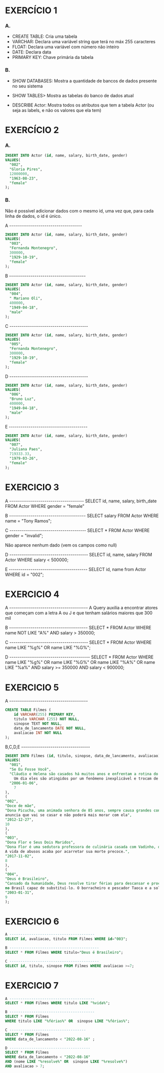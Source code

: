 # EXERCÍCIO 1

### A.
* CREATE TABLE: Cria uma tabela
* VARCHAR: Declara uma variável string que terá no máx 255 caracteres
* FLOAT: Declara uma variável com número não inteiro
* DATE: Declara data
* PRIMARY KEY: Chave primária da tabela

### B.
* SHOW DATABASES: Mostra a quantidade de bancos de dados presente no seu sistema

* SHOW TABLES> Mostra as tabelas do banco de dados atual

* DESCRIBE Actor: Mostra todos os atributos que tem a tabela Actor (ou seja as labels, e não os valores que ela tem)

# EXERCÍCIO 2

### A.
~~~sql
INSERT INTO Actor (id, name, salary, birth_date, gender)
VALUES(
  "002", 
  "Gloria Pires",
  12000000,
  "1963-08-23", 
  "female"
);
~~~~

### B.
Não é possível adicionar dados com o mesmo id, uma vez que, para cada linha de dados, o id é único.

A -------------------------------------
~~~sql
INSERT INTO Actor (id, name, salary, birth_date, gender)
VALUES(
  "003", 
  "Fernanda Montenegro",
  300000,
  "1929-10-19", 
  "female"
);
~~~~

B ---------------------------------------
~~~sql
INSERT INTO Actor (id, name, salary, birth_date, gender)
VALUES(
  "004",
  " Mariano Oli",
  400000,
  "1949-04-18", 
  "male"
);
~~~

C ----------------------------------------
~~~sql
INSERT INTO Actor (id, name, salary, birth_date, gender)
VALUES(
  "005", 
  "Fernanda Montenegro",
  300000,
  "1929-10-19", 
  "female"
);
~~~
D ----------------------------------------
~~~sql
INSERT INTO Actor (id, name, salary, birth_date, gender)
VALUES(
  "006",
  "Bruno Luz",
  400000,
  "1949-04-18", 
  "male"
);
~~~
E ----------------------------------------
~~~sql
INSERT INTO Actor (id, name, salary, birth_date, gender)
VALUES(
  "007", 
  "Juliana Paes",
  719333.33,
  "1979-03-26", 
  "female"
);
~~~

# EXERCICIO 3 

A --------------------------------------
SELECT id, name, salary, birth_date FROM Actor WHERE gender = "female"

B ---------------------------------------
SELECT salary FROM Actor WHERE name = "Tony Ramos";

C ---------------------------------------
SELECT * FROM Actor WHERE gender = "invalid";

Não aparece nenhum dado (vem os campos como null)

D ----------------------------------------
SELECT id, name, salary FROM Actor WHERE salary < 500000;

E ----------------------------------------
SELECT id, name from Actor WHERE id = "002";

# EXERCICIO 4

A ----------------------------------------
A Query auxilia a encontrar atores que começam com a letra A ou J e que tenham salários maiores que 300 mil

B ----------------------------------------
SELECT * FROM Actor WHERE name NOT LIKE "A%" AND salary > 350000;

C ----------------------------------------
SELECT * FROM Actor
WHERE name LIKE "%g%" OR name LIKE "%G%";

D -----------------------------------------
SELECT * FROM Actor WHERE name LIKE "%g%" OR name LIKE "%G%" OR name LIKE "%A%" OR name LIKE "%a%" AND salary >= 350000 AND salary < 900000;


# EXERCICIO 5
A ----------------------------------------
~~~sql
CREATE TABLE Filmes (
    id VARCHAR(255) PRIMARY KEY,
    titulo VARCHAR (255) NOT NULL,
    sinopse TEXT NOT NULL,
    data_de_lancamento DATE NOT NULL,
    avaliacao INT NOT NULL
);
~~~

B,C,D,E -----------------------------------
~~~sql
INSERT INTO Filmes (id, titulo, sinopse, data_de_lancamento, avaliacao)
VALUES(
  "001", 
  "Se Eu Fosse Você",
  "Cláudio e Helena são casados há muitos anos e enfrentam a rotina do casamento. 
	Um dia eles são atingidos por um fenômeno inexplicável e trocam de corpos",
  "2006-01-06", 
 	7
),
(
"002",
"Doce de mãe",
"Dona Picucha, uma animada senhora de 85 anos, sempre causa grandes confusões. A vida dela e dos seus quatro filhos sofre uma reviravolta depois que Zaida, empregada e amiga de Dona Picucha, 
anuncia que vai se casar e não poderá mais morar com ela",
"2012-12-27",
10
),
(
"003",
"Dona Flor e Seus Dois Maridos",
"Dona Flor é uma sedutora professora de culinária casada com Vadinho, que só quer saber de farras e jogatina nas boates. 
A vida de abusos acaba por acarretar sua morte precoce.",
"2017-11-02",
8
),
(
"004",
"Deus é Brasileiro",
"Cansado da humanidade, Deus resolve tirar férias para descansar e procura alguém 
no Brasil capaz de substituí-lo. O borracheiro e pescador Taoca e a solitária Madá deverão guiá-lo até Quincas das Mulas, candidato de Deus a santo.",
"2003-01-31",
9
);
~~~

# EXERCICIO 6
~~~sql
A ---------------------------------------
SELECT id, avaliacao, titulo FROM Filmes WHERE id="003";

B -----------------------------------------
SELECT * FROM Filmes WHERE titulo="Deus é Brasileiro";

C -----------------------------------------
SELECT id, titulo, sinopse FROM Filmes WHERE avaliacao >=7;
~~~

# EXERCICIO 7
~~~sql
A ---------------------------------------
SELECT * FROM Filmes WHERE titulo LIKE "%vida%";

B ---------------------------------------
SELECT * FROM Filmes
WHERE titulo LIKE "%férias%" OR  sinopse LIKE "%férias%";

C -----------------------------------
SELECT * FROM Filmes
WHERE data_de_lancamento < "2022-08-16" ;

D -------------------------------------
SELECT * FROM Filmes 
WHERE data_de_lancamento < "2022-08-16"
AND (nome LIKE "%resolve%" OR  sinopse LIKE "%resolve%")
AND avaliacao > 7;
~~~